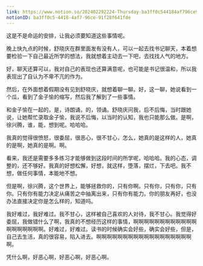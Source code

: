 ```yaml
---
link: https://www.notion.so/202402292224-Thursday-ba3ff0c544184af796ce91f28f641fde
notionID: ba3ff0c5-4418-4af7-96ce-91f28f641fde
---
```

这是不是命运的安排，让我必须要知道这些事情呢。

晚上快九点的时候，舒晓庆在群里面发有没有人，可以一起去找书记聊天，本着想要检验一下自己最近所学的想法，我就想着主动去一下吧，去找找人气的地方。

好，聊天还算可以，我对自己的表现也还算满意呢，也可能是书记很温和，所以我表现出了自认为不卑不亢的作为。

然后，在外面想着假期没有见到舒晓庆，就想着聊一聊。好，这一聊，她说看到一个瓜，看到了金子愉的缩写，然后我了解到了一些事情。

和金子愉在一起的，是，诗朗诵，的，领诵。舒晓庆问我，后不后悔，当时跟她说，让她帮忙录取金子愉，我说不后悔，以当时的认知，我也只能那么做。是啊，徐兴腾，谁，能，想到呢。哈哈哈。

我真的觉得很愤怒，很委屈，很恶心，很不甘心，怎么，她真的是这样的人，她真的是啊，她真的是啊。啊。

看来，我还是需要多多练习才能够做到这段时间的所学呢，哈哈哈。我的心态，调整的，还不够好。我真的好想松懈，好想，就这样，堕落，摆烂，下去吧。我不想，做任何事情，本能地不想。

但是啊，徐兴腾，这个世界上，能够拯救你的，只有你啊。只有你，只有你，只有你。只有你有能力决定从痛苦之中抽离出来，只有你有能力。你的朋友再好，也没办法直接决定你是怎么样的，知道吗。

我好难过，我好难过。我不甘心，这样被自己喜欢的人对待，我不甘心。我觉得好委屈，我做错什么了啊，我真的不想经历这样的事情，啊啊啊啊啊啊啊啊啊啊啊啊啊啊啊啊啊啊啊。好难过，好难过。读书的时候确实会好些，确实会好些，但是，自己去生活，真的很容易，陷入进去。啊啊啊啊啊啊啊啊啊啊啊啊啊啊啊啊啊啊啊。

凭什么啊，好恶心啊，好恶心啊，好恶心啊。